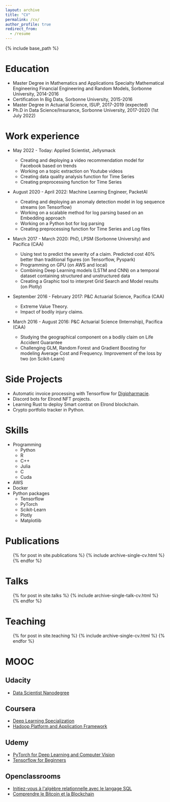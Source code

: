 ```yaml
---
layout: archive
title: "CV"
permalink: /cv/
author_profile: true
redirect_from:
  - /resume
---
```


{% include base_path %}

Education
======
* Master Degree in Mathematics and Applications Specialty Mathematical Engineering Financial Engineering and Random Models, Sorbonne University, 2014-2016
* Certification In Big Data, Sorbonne University, 2015-2016
* Master Degree in Actuarial Science, ISUP, 2017-2019 (expected)
* Ph.D in Data Science/Insurance, Sorbonne University, 2017-2020 (1st July 2022)

Work experience
======

* May 2022 - Today: Applied Scientist, Jellysmack
  * Creating and deploying a video recommendation model for Facebook based on trends
  * Working on a topic extraction on Youtube videos
  * Creating data quality analysis function for Time Series 
  * Creating preprocessing function for Time Series 
  
* August 2020 - April 2022: Machine Learning Engineer, PacketAI
  * Creating and deploying an anomaly detection model in log sequence streams (on Tensorflow)
  * Working on a scalable method for log parsing based on an Embedding approach
  * Working on a Python bot for log parsing
  * Creating preprocessing function for Time Series and Log files

* March 2017 - March 2020: PhD, LPSM (Sorbonne University) and Pacifica (CAA)
  * Using text to predict the severity of a claim. Predicted cost 40% better than traditional figures (on Tensorflow, Pyspark)
  * Programming on GPU (on AWS and local)
  * Combining Deep Learning models (LSTM and CNN) on a temporal
dataset containing structured and unstructured data
  * Creating a Graphic tool to interpret Grid Search and Model results (on Plotly)

* September 2016 - February 2017: P&C Actuarial Science, Pacifica (CAA)
    * Extreme Value Theory.
    * Impact of bodily injury claims.

* March 2016 - August 2016: P&C Actuarial Science (Internship), Pacifica (CAA)
    * Studying the geographical component on a bodily claim on Life Accident Guarantee
    * Challenging GLM, Random Forest and Gradient Boosting for modeling Average Cost and Frequency. Improvement of the loss by two (on Scikit-Learn)
  
  
Side Projects
======
* Automatic invoice processing with Tensorflow for [Digipharmacie](https://digipharmacie.fr/).
* Discord bots for Elrond NFT projects.
* Learning Rust to deploy Smart contrat on Elrond blockchain.
* Crypto portfolio tracker in Python.


Skills
======
* Programming
  * Python
  * R
  * C++
  * Julia
  * C
  * Cuda
* AWS
* Docker
* Python packages
  * Tensorflow
  * PyTorch
  * Scikit-Learn
  * Plotly
  * Matplotlib

Publications
======
  <ul>{% for post in site.publications %}
    {% include archive-single-cv.html %}
  {% endfor %}</ul>
  
Talks
======
  <ul>{% for post in site.talks %}
    {% include archive-single-talk-cv.html %}
  {% endfor %}</ul>
  
Teaching
======
  <ul>{% for post in site.teaching %}
    {% include archive-single-cv.html %}
  {% endfor %}</ul>

MOOC
======
## Udacity
* [Data Scientist Nanodegree](https://graduation.udacity.com/confirm/HHGQPUPG)

## Coursera
* [Deep Learning Specialization](https://www.coursera.org/account/accomplishments/specialization/certificate/M98KRXJEZRNF)
* [Hadoop Platform and Application Framework](https://www.coursera.org/account/accomplishments/certificate/MQE7L2Q6RDKU) 

## Udemy
* [PyTorch for Deep Learning and Computer Vision](https://www.udemy.com/certificate/UC-6c7ea17e-be0e-4674-9220-a470988013f7/)
* [Tensorflow for Beginners](https://www.udemy.com/certificate/UC-PR67BR2B/)

## Openclassrooms
* [Initiez-vous à l'algèbre relationnelle avec le langage SQL](https://openclassrooms.com/fr/course-certificates/4825173789)
* [Comprendre le Bitcoin et la Blockchain](https://openclassrooms.com/fr/course-certificates/7481543277)